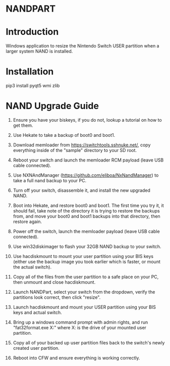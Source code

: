 # NANDPART

# Introduction

Windows application to resize the Nintendo Switch USER partition when a larger system NAND is installed.

# Installation

pip3 install pyqt5 wmi zlib

# NAND Upgrade Guide

1. Ensure you have your biskeys, if you do not, lookup a tutorial on how to get them.

2. Use Hekate to take a backup of boot0 and boot1.

3. Download memloader from https://switchtools.sshnuke.net/, copy everything inside of the "sample" directory to your SD root.

4. Reboot your switch and launch the memloader RCM payload (leave USB cable connected).

5. Use NXNAndManager (https://github.com/eliboa/NxNandManager) to take a full nand backup to your PC.

6. Turn off your switch, disassemble it, and install the new upgraded NAND.

7. Boot into Hekate, and restore boot0 and boot1.  The first time you try it, it should fail, take note of the directory it is trying to restore the backups from, and move your boot0 and boot1 backups into that directory, then restore again.

8. Power off the switch, launch the memloader payload (leave USB cable connected).

9. Use win32diskimager to flash your 32GB NAND backup to your switch.

10. Use hacdiskmount to mount your user partition using your BIS keys (either use the backup image you took earlier which is faster, or mount the actual switch).

11. Copy all of the files from the user partition to a safe place on your PC, then unmount and close hacdiskmount.

12. Launch NANDPart, select your switch from the dropdown, verify the partitions look correct, then click "resize".

13. Launch hacdiskmount and mount your USER partition using your BIS keys and actual switch.

14. Bring up a windows command prompt with admin rights, and run "fat32format.exe X:"  where X: is the drive of your mounted user partition.

15. Copy all of your backed up user partition files back to the switch's newly created user partition.

16. Reboot into CFW and ensure everything is working correctly.


